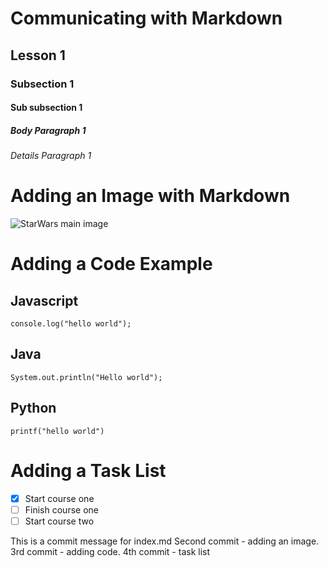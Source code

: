 # Communicating with Markdown
## Lesson 1
### Subsection 1
#### Sub subsection 1
##### Body Paragraph 1
###### Details Paragraph 1



# Adding an Image with Markdown
![StarWars main image](https://static.wikia.nocookie.net/starwars/images/c/cc/Star-wars-logo-new-tall.jpg/revision/latest?cb=20190313021755)

# Adding a Code Example
## Javascript
```
console.log("hello world");
```
## Java
```
System.out.println("Hello world");
```
## Python
```
printf("hello world")
```

# Adding a Task List
- [x] Start course one
- [ ] Finish course one
- [ ] Start course two

This is a commit message for index.md
Second commit - adding an image.
3rd commit - adding code.
4th commit - task list
